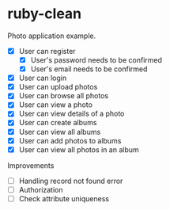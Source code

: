 # ruby-clean

Photo application example.

- [x] User can register
    - [x] User's password needs to be confirmed
    - [x] User's email needs to be confirmed
- [x] User can login
- [x] User can upload photos
- [x] User can browse all photos
- [x] User can view a photo
- [x] User can view details of a photo
- [x] User can create albums
- [x] User can view all albums
- [x] User can add photos to albums
- [x] User can view all photos in an album

Improvements
- [ ] Handling record not found error
- [ ] Authorization
- [ ] Check attribute uniqueness
